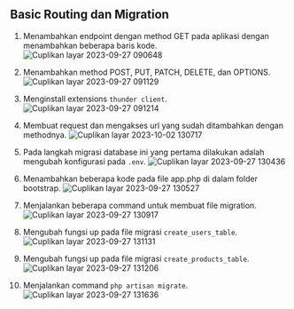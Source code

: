 ## Basic Routing dan Migration
1. Menambahkan endpoint dengan method GET pada aplikasi dengan menambahkan beberapa baris kode. ![Cuplikan layar 2023-09-27 090648](https://github.com/alfiyantogw/Prak-Pemin/assets/99490388/de6815bc-8596-4ad3-a5ec-c12d5d6a25c5)

2. Menambahkan method POST, PUT, PATCH, DELETE, dan OPTIONS. ![Cuplikan layar 2023-09-27 091129](https://github.com/alfiyantogw/Prak-Pemin/assets/99490388/a9e88908-fef6-4fab-828d-45367dbcc6bf)

3. Menginstall extensions `thunder client`. ![Cuplikan layar 2023-09-27 091214](https://github.com/alfiyantogw/Prak-Pemin/assets/99490388/679ac8fb-f3e4-41c7-a8d8-2d134cda6083)

4. Membuat request dan mengakses url yang sudah ditambahkan dengan methodnya. ![Cuplikan layar 2023-10-02 130717](https://github.com/alfiyantogw/Prak-Pemin/assets/99490388/cc4dd5ab-6c82-4f67-b3ea-be43c4dfb7b7)

5. Pada langkah migrasi database ini yang pertama dilakukan adalah mengubah konfigurasi pada `.env`. ![Cuplikan layar 2023-09-27 130436](https://github.com/alfiyantogw/Prak-Pemin/assets/99490388/cfc6a62b-f2da-4a64-b526-05a0b863b9cb)

6. Menambahkan beberapa kode pada file app.php di dalam folder bootstrap. ![Cuplikan layar 2023-09-27 130527](https://github.com/alfiyantogw/Prak-Pemin/assets/99490388/75ab5408-c945-47b0-86cf-648df19af6a3)

7. Menjalankan beberapa command untuk membuat file migration. ![Cuplikan layar 2023-09-27 130917](https://github.com/alfiyantogw/Prak-Pemin/assets/99490388/374fe455-9f55-4eb0-9005-441417fde7bb)

8. Mengubah fungsi up pada file migrasi `create_users_table`. ![Cuplikan layar 2023-09-27 131131](https://github.com/alfiyantogw/Prak-Pemin/assets/99490388/cc8ca6a8-51a7-40f1-b4d3-120d0011838d)

9. Mengubah fungsi up pada file migrasi `create_products_table`. ![Cuplikan layar 2023-09-27 131206](https://github.com/alfiyantogw/Prak-Pemin/assets/99490388/4a37307b-678f-4bfe-a69f-96d372081ba0)

10. Menjalankan command `php artisan migrate`. ![Cuplikan layar 2023-09-27 131636](https://github.com/alfiyantogw/Prak-Pemin/assets/99490388/9ac023fe-1058-431e-9f38-c83cc755d1cf)
